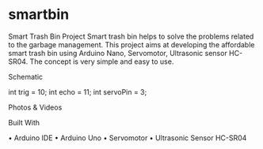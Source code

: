 # smartbin
Smart Trash Bin Project
Smart trash bin helps to solve the problems related to the garbage management. This project aims at developing the affordable smart trash bin using Arduino Nano, Servomotor, Ultrasonic sensor HC-SR04. The concept is very simple and easy to use.
 
Schematic
 
int trig = 10;
int echo = 11;
int servoPin = 3;





















Photos & Videos
 

 
 
 
 
 

Built With

•	Arduino IDE
•	Arduino Uno
•	Servomotor
•	Ultrasonic Sensor HC-SR04

